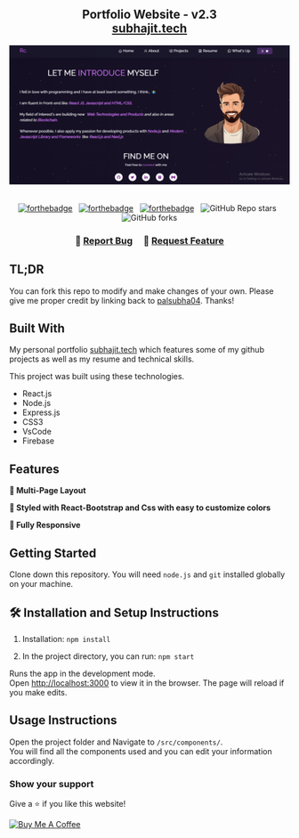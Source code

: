 <h2 align="center">
  Portfolio Website - v2.3<br/>
  <a href="https://myportfolio-e88a3.web.app/" target="_blank">subhajit.tech</a>
</h2>
<div align="center"> 
  <img alt="Demo" src="./Images/rsc.PNG" /> 
</div>

<br/>

<center>

[![forthebadge](https://forthebadge.com/images/badges/built-with-love.svg)](https://forthebadge.com) &nbsp;
[![forthebadge](https://forthebadge.com/images/badges/made-with-javascript.svg)](https://forthebadge.com) &nbsp;
[![forthebadge](https://forthebadge.com/images/badges/open-source.svg)](https://forthebadge.com) &nbsp;
![GitHub Repo stars](https://img.shields.io/github/stars/rahulcdev13/Portfolio?color=red&logo=github&style=for-the-badge) &nbsp;
![GitHub forks](https://img.shields.io/github/forks/rahulcdev13/Portfolio?color=red&logo=github&style=for-the-badge)

</center>

<h3 align="center">
    🔹
    <a href="https://github.com/palsubha04/MyPortfolio/issues">Report Bug</a> &nbsp; &nbsp;
    🔹
    <a href="https://github.com/palsubha04/MyPortfolio/issues">Request Feature</a>
</h3>

## TL;DR

You can fork this repo to modify and make changes of your own. Please give me proper credit by linking back to [palsubha04](https://github.com/palsubha04/MyPortfolio). Thanks!

## Built With

My personal portfolio <a href="https://myportfolio-e88a3.web.app/" target="_blank">subhajit.tech</a> which features some of my github projects as well as my resume and technical skills.<br/>

This project was built using these technologies.

- React.js
- Node.js
- Express.js
- CSS3
- VsCode
- Firebase

## Features

**📖 Multi-Page Layout**

**🎨 Styled with React-Bootstrap and Css with easy to customize colors**

**📱 Fully Responsive**

## Getting Started

Clone down this repository. You will need `node.js` and `git` installed globally on your machine.

## 🛠 Installation and Setup Instructions

1. Installation: `npm install`

2. In the project directory, you can run: `npm start`

Runs the app in the development mode.\
Open [http://localhost:3000](http://localhost:3000) to view it in the browser.
The page will reload if you make edits.

## Usage Instructions

Open the project folder and Navigate to `/src/components/`. <br/>
You will find all the components used and you can edit your information accordingly.

### Show your support

Give a ⭐ if you like this website!

<a href="https://www.buymeacoffee.com/palsubha04" target="_blank"><img src="https://cdn.buymeacoffee.com/buttons/v2/default-violet.png"  alt="Buy Me A Coffee" height= "60px" width= "217px" ></a>
